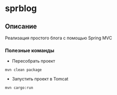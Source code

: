 # sprblog

## Описание

Реализация простого блога с помощью Spring MVC

### Полезные команды

- Пересобрать проект
```shell
mvn clean package
```
- Запустить проект в Tomcat
```shell
mvn cargo:run
```
